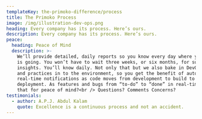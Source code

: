 ```yaml
---
templateKey: the-primoko-difference/process
title: The Primoko Process
image: /img/illustration-dev-ops.png
heading: Every company has its process. Here’s ours.
description: Every company has its process. Here’s ours.
peace:
  heading: Peace of Mind
  description: >-
    We’ll provide detailed, daily reports so you know every day where your money
    is going. You won’t have to wait three weeks, or six months, for such
    insights. You’ll know daily. Not only that but we also bake in DevOps tools
    and practices in to the environment, so you get the benefit of automated and
    real-time notifications as code moves from development to build to
    deployment. As features and bugs from “to-do” to “done” in real-time. How’s
    that for peace of mind?<br /> Questions? Comments Concerns?
testimonials:
  - author: A.P.J. Abdul Kalam
    quote: Excellence is a continuous process and not an accident.
---
```


